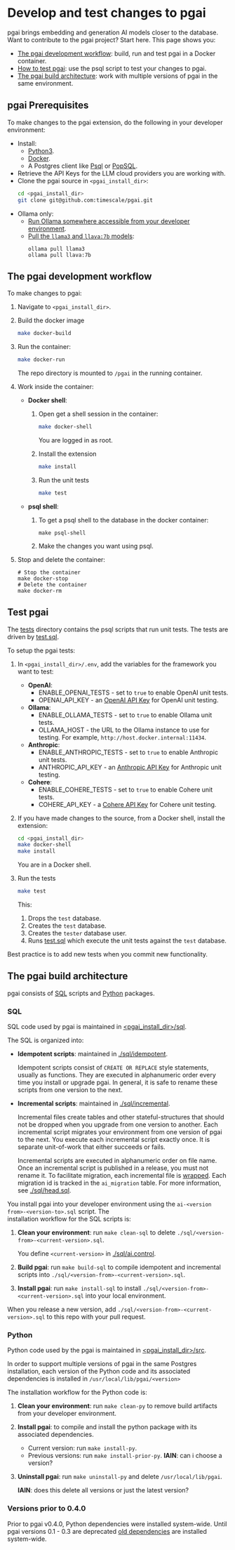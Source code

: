 # Develop and test changes to pgai

pgai brings embedding and generation AI models closer to the database. Want to contribute to the pgai project? 
Start here. This page shows you:

- [The pgai development workflow](#the-pgai-development-workflow): build, run and test pgai in a Docker container.
- [How to test pgai](#test-pgai): use the psql script to test your changes to pgai.
- [The pgai build architecture](#the-pgai-build-architecture): work with multiple versions of pgai in the same environment. 


## pgai Prerequisites

To make changes to the pgai extension, do the following in your developer environment:

* Install:
  * [Python3](https://www.python.org/downloads/).
  * [Docker](https://docs.docker.com/get-docker/).
  * A Postgres client like [Psql](https://www.timescale.com/blog/how-to-install-psql-on-mac-ubuntu-debian-windows/) or [PopSQL](https://docs.timescale.com/use-timescale/latest/popsql/).
* Retrieve the API Keys for the LLM cloud providers you are working with.
* Clone the pgai source in `<pgai_install_dir>`:
   ```bash
   cd <pgai_install_dir>
   git clone git@github.com:timescale/pgai.git
   ```
* Ollama only: 
  * [Run Ollama somewhere accessible from your developer environment](https://github.com/ollama/ollama/blob/main/README.md#quickstart).
  * [Pull the `llama3` and  `llava:7b` models](https://github.com/ollama/ollama/blob/main/README.md#pull-a-model):
    ```shell
    ollama pull llama3
    ollama pull llava:7b
    ```

## The pgai development workflow

To make changes to pgai:

1. Navigate to `<pgai_install_dir>`.
1. Build the docker image
   ```bash
   make docker-build
   ```
4. Run the container:
   ```bash
   make docker-run
   ```
   The repo directory is mounted to `/pgai` in the running container.

5. Work inside the container:
   * **Docker shell**:
     1. Open get a shell session in the container:

        ```bash
        make docker-shell
        ```
        You are logged in as root.

     1. Install the extension

        ```bash
        make install
        ```

     2. Run the unit tests

        ```bash
        make test
        ```
   
   * **psql shell**:
     1. To get a psql shell to the database in the docker container:

        ```shell
        make psql-shell
        ```
     1. Make the changes you want using psql.    

7. Stop and delete the container:

   ```shell
   # Stop the container
   make docker-stop
   # Delete the container
   make docker-rm
   ```


## Test pgai

The [tests](./tests) directory contains the psql scripts that run unit tests. The tests are driven by 
[test.sql](./tests/test.sql).

To setup the pgai tests:

1. In `<pgai_install_dir>/.env`, add the variables for the framework you want to test:
   - **OpenAI**:
     - ENABLE_OPENAI_TESTS - set to `true` to enable OpenAI unit tests.
     - OPENAI_API_KEY - an [OpenAI API Key](https://platform.openai.com/api-keys) for OpenAI unit testing.
   - **Ollama**:
     - ENABLE_OLLAMA_TESTS - set to `true` to enable Ollama unit tests.
     - OLLAMA_HOST - the URL to the Ollama instance to use for testing. For example, `http://host.docker.internal:11434`.
   - **Anthropic**:
     - ENABLE_ANTHROPIC_TESTS - set to `true` to enable Anthropic unit tests.
     - ANTHROPIC_API_KEY - an [Anthropic API Key](https://docs.anthropic.com/en/docs/quickstart#set-your-api-key) for Anthropic unit testing. 
   - **Cohere**:
     - ENABLE_COHERE_TESTS - set to `true` to enable Cohere unit tests.
     - COHERE_API_KEY - a [Cohere API Key](https://docs.cohere.com/docs/rate-limits) for Cohere unit testing.

2. If you have made changes to the source, from a Docker shell, install the extension:
   ```bash
   cd <pgai_install_dir>
   make docker-shell
   make install
   ```
   You are in a Docker shell. 

3. Run the tests

   ```bash
   make test
   ```

   This:
   1. Drops the `test` database.
   2. Creates the `test` database.
   3. Creates the `tester` database user.
   4. Runs [test.sql](./tests/test.sql) which execute the unit tests against the `test` database.

Best practice is to add new tests when you commit new functionality.

## The pgai build architecture

pgai consists of [SQL](#sql) scripts and [Python](#python) packages. 

### SQL

SQL code used by pgai is maintained in [<pgai_install_dir>/sql](./sql).

The SQL is organized into: 

* **Idempotent scripts**: maintained in [./sql/idempotent](./sql/idempotent).

  Idempotent scripts consist of `CREATE OR REPLACE` style statements, usually as 
  functions. They are executed in alphanumeric order every time you install or 
  upgrade pgai. In general, it is safe to rename these scripts from one version to 
  the next. 

* **Incremental scripts**: maintained in [./sql/incremental](./sql/incremental).

  Incremental files create tables and other stateful-structures that should not be 
  dropped when you upgrade from one version to another. Each incremental script 
  migrates your environment from one version of pgai to the next. You execute each 
  incremental script exactly once. It is separate unit-of-work that either succeeds 
  or fails.

  Incremental scripts are executed in alphanumeric order on file name. Once an incremental script is published 
  in a release, you must not rename it. To facilitate migration, each incremental file is 
  [wrapped](./sql/migration.sql). Each migration id is tracked in the `ai_migration` table. For more information, 
  see [./sql/head.sql](./sql/head.sql).

You install pgai into your developer environment using the `ai-<version from>-<version-to>.sql` script. The  
installation workflow for the SQL scripts is:

1. **Clean your environment**: run `make clean-sql` to delete `./sql/<version-from>-<current-version>.sql`.

   You define `<current-version>` in [./sql/ai.control](./sql/ai.control).

1. **Build pgai**: run `make build-sql` to compile idempotent and incremental scripts 
   into `./sql/<version-from>-<current-version>.sql`. 
1. **Install pgai**: run `make install-sql` to install `./sql/<version-from>-<current-version>.sql` into your local 
   environment.

When you release a new version, add `./sql/<version-from>-<current-version>.sql` to this repo with your
pull request. 


### Python

Python code used by the pgai is maintained in [<pgai_install_dir>/src](./src).

In order to support multiple versions of pgai in the same Postgres installation, each version of the Python code and 
its associated dependencies is installed in `/usr/local/lib/pgai/<version>`

The installation workflow for the Python code is:

1. **Clean your environment**: run `make clean-py` to remove build artifacts from your developer environment.
1. **Install pgai**:
   to compile and install the python package with its associated dependencies.
    * Current version: run `make install-py`.
    * Previous versions: run `make install-prior-py`. **IAIN**: can i choose a version? 
1. **Uninstall pgai**: run `make uninstall-py` and delete `/usr/local/lib/pgai`.

    **IAIN**: does this delete all versions or just the latest version?

### Versions prior to 0.4.0

Prior to pgai v0.4.0, Python dependencies were installed system-wide. Until pgai versions 0.1 - 0.3 are deprecated
[old dependencies](./src/old_requirements.txt) are installed system-wide.

